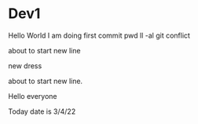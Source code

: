 # Dev1

Hello World
I am doing first commit
pwd
ll -al
git conflict

about to start new line

new dress

about to start new line.


Hello everyone

Today date is 3/4/22

